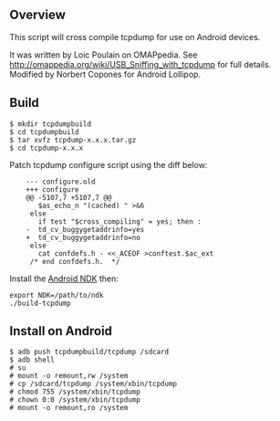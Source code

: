 Overview
--------
This script will cross compile tcpdump for use on Android devices.

It was written by Loic Poulain on OMAPpedia. See http://omappedia.org/wiki/USB_Sniffing_with_tcpdump for full details.
Modified by Norbert Copones for Android Lollipop.

Build
-----
    $ mkdir tcpdumpbuild
    $ cd tcpdumpbuild
    $ tar xvfz tcpdump-x.x.x.tar.gz
    $ cd tcpdump-x.x.x

Patch tcpdump configure script using the diff below:

```
    --- configure.old
    +++ configure
    @@ -5107,7 +5107,7 @@
       $as_echo_n "(cached) " >&6
     else
       if test "$cross_compiling" = yes; then :
    -  td_cv_buggygetaddrinfo=yes
    +  td_cv_buggygetaddrinfo=no
     else
       cat confdefs.h - <<_ACEOF >conftest.$ac_ext
     /* end confdefs.h.  */
```

Install the [Android NDK](https://developer.android.com/tools/sdk/ndk/index.html) then:  

    export NDK=/path/to/ndk 
    ./build-tcpdump

Install on Android
------------------
    $ adb push tcpdumpbuild/tcpdump /sdcard
    $ adb shell
    # su
    # mount -o remount,rw /system
    # cp /sdcard/tcpdump /system/xbin/tcpdump
    # chmod 755 /system/xbin/tcpdump
    # chown 0:0 /system/xbin/tcpdump
    # mount -o remount,ro /system
